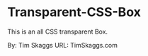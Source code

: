 Transparent-CSS-Box
===================

This is an all CSS transparent Box.

By: Tim Skaggs
URL: TimSkaggs.com